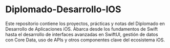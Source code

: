 # Diplomado-Desarrollo-IOS

Este repositorio contiene los proyectos, prácticas y notas del Diplomado en Desarrollo de Aplicaciones iOS. Abarca desde los fundamentos de Swift hasta el desarrollo de interfaces avanzadas en SwiftUI, gestión de datos con Core Data, uso de APIs y otros componentes clave del ecosistema iOS.
